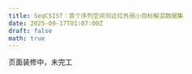 ```yaml
---
title: SeqCSIST：首个序列空间邻近红外弱小目标解混数据集
date: 2025-09-17T01:07:00Z
draft: false
math: true
---
```


页面装修中，未完工
